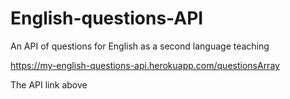 # English-questions-API
An API of questions for English as a second language teaching

https://my-english-questions-api.herokuapp.com/questionsArray

The API link above 